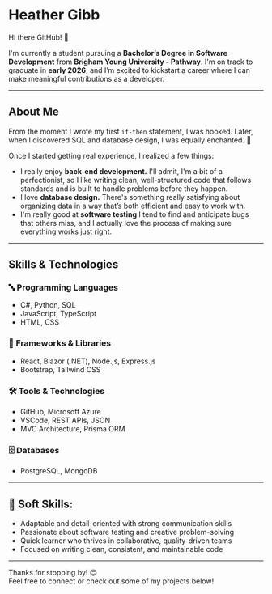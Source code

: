 # Heather Gibb
Hi there GitHub! 👋

I'm currently a student pursuing a **Bachelor’s Degree in Software Development** from **Brigham Young University - Pathway**. I'm on track to graduate in **early 2026**, and I’m excited to kickstart a career where I can make meaningful contributions as a developer.

---

## About Me

From the moment I wrote my first `if-then` statement, I was hooked. Later, when I discovered SQL and database design, I was equally enchanted. 🧠

Once I started getting real experience, I realized a few things:
- I really enjoy **back-end development.** I'll admit, I'm a bit of a perfectionist, so I like writing clean, well-structured code that follows standards and is built to handle problems before they happen.
- I love **database design.** There's something really satisfying about organizing data in a way that’s both efficient and easy to work with.
- I'm really good at **software testing** I tend to find and anticipate bugs that others miss, and I actually love the process of making sure everything works just right.

---

## Skills & Technologies

### 🔤 Programming Languages
- C#, Python, SQL
- JavaScript, TypeScript
- HTML, CSS

### 🧰 Frameworks & Libraries
- React, Blazor (.NET), Node.js, Express.js
- Bootstrap, Tailwind CSS

### 🛠️ Tools & Technologies
- GitHub, Microsoft Azure
- VSCode, REST APIs, JSON
- MVC Architecture, Prisma ORM

### 🗄️ Databases
- PostgreSQL, MongoDB

---

## 🌟 Soft Skills:

- Adaptable and detail-oriented with strong communication skills  
- Passionate about software testing and creative problem-solving  
- Quick learner who thrives in collaborative, quality-driven teams  
- Focused on writing clean, consistent, and maintainable code 

---

Thanks for stopping by! 😊  
Feel free to connect or check out some of my projects below!

